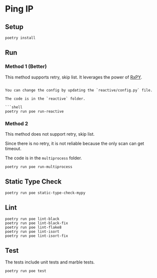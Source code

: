 # Ping IP

## Setup

```shell
poetry install
```

## Run

### Method 1 (Better)

This method supports retry, skip list. It leverages the power of [RxPY](https://github.com/ReactiveX/RxPY).

```shell

You can change the config by updating the `reactive/config.py` file.

The code is in the `reactive` folder.

```shell
poetry run poe run-reactive
```

### Method 2

This method does not support retry, skip list.

Since there is no retry, it is not reliable because the only scan can get timeout.

The code is in the `multiprocess` folder.

```shell
poetry run poe run-multiprocess
```

## Static Type Check

```shell
poetry run poe static-type-check-mypy
```

## Lint

```shell
poetry run poe lint-black
poetry run poe lint-black-fix
poetry run poe lint-flake8
poetry run poe lint-isort
poetry run poe lint-isort-fix
```

## Test

The tests include unit tests and marble tests.

```shell
poetry run poe test
```
